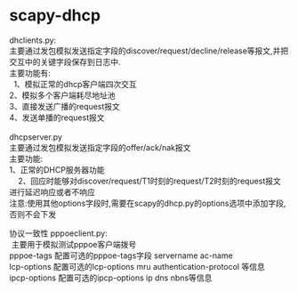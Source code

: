 # scapy-dhcp
dhclients.py:</br>
  主要通过发包模拟发送指定字段的discover/request/decline/release等报文,并把交互中的关键字段保存到日志中.</br>
  主要功能有:</br>
    1、模拟正常的dhcp客户端四次交互</br>
    2、模拟多个客户端耗尽地址池</br>
    3、直接发送广播的request报文</br>
    4、发送单播的request报文</br></br>
dhcpserver.py</br>
  主要通过发包模拟发送指定字段的offer/ack/nak报文</br>
  主要功能:</br>
      1、正常的DHCP服务器功能</br>
      2、回应时能够对discover/request/T1时刻的request/T2时刻的request报文 进行延迟响应或者不响应</br>
注意:使用其他options字段时,需要在scapy的dhcp.py的options选项中添加字段,否则不会下发</br>

协议一致性
pppoeclient.py:</br>
  主要用于模拟测试pppoe客户端拨号</br>
  pppoe-tags 配置可选的pppoe-tags字段 servername ac-name </br>
  lcp-options 配置可选的lcp-options  mru authentication-protocol 等信息</br>
  ipcp-options 配置可选的ipcp-options ip dns nbns等信息</br>
